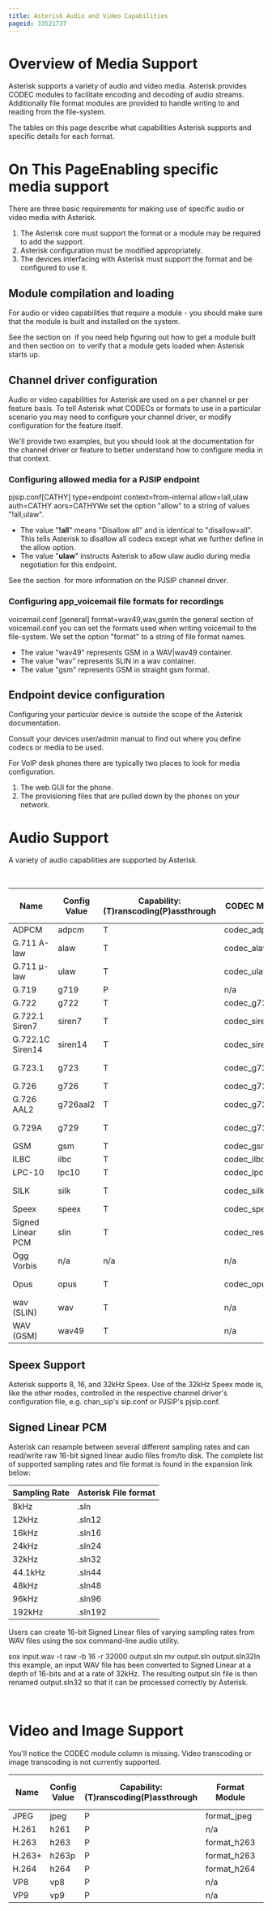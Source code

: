```yaml
---
title: Asterisk Audio and Video Capabilities
pageid: 33521737
---
```


Overview of Media Support
=========================

Asterisk supports a variety of audio and video media. Asterisk provides CODEC modules to facilitate encoding and decoding of audio streams. Additionally file format modules are provided to handle writing to and reading from the file-system.

The tables on this page describe what capabilities Asterisk supports and specific details for each format.

On This PageEnabling specific media support
===============================

There are three basic requirements for making use of specific audio or video media with Asterisk.

1. The Asterisk core must support the format or a module may be required to add the support.
2. Asterisk configuration must be modified appropriately.
3. The devices interfacing with Asterisk must support the format and be configured to use it.

Module compilation and loading
------------------------------

For audio or video capabilities that require a module - you should make sure that the module is built and installed on the system.

See the section on  if you need help figuring out how to get a module built and then section on  to verify that a module gets loaded when Asterisk starts up.

Channel driver configuration
----------------------------

Audio or video capabilities for Asterisk are used on a per channel or per feature basis. To tell Asterisk what CODECs or formats to use in a particular scenario you may need to configure your channel driver, or modify configuration for the feature itself.

We'll provide two examples, but you should look at the documentation for the channel driver or feature to better understand how to configure media in that context.

### Configuring allowed media for a PJSIP endpoint

pjsip.conf[CATHY]
type=endpoint
context=from-internal
allow=!all,ulaw
auth=CATHY
aors=CATHYWe set the option "allow" to a string of values "!all,ulaw".

* The value "**!all**" means "Disallow all" and is identical to "disallow=all". This tells Asterisk to disallow all codecs except what we further define in the allow option.
* The value "**ulaw**" instructs Asterisk to allow ulaw audio during media negotiation for this endpoint.

See the section  for more information on the PJSIP channel driver.

### Configuring app\_voicemail file formats for recordings

voicemail.conf [general]
format=wav49,wav,gsmIn the general section of voicemail.conf you can set the formats used when writing voicemail to the file-system. We set the option "format" to a string of file format names.

* The value "wav49" represents GSM in a WAV|wav49 container.
* The value "wav" represents SLIN in a wav container.
* The value "gsm" represents GSM in straight gsm format.

Endpoint device configuration
-----------------------------

Configuring your particular device is outside the scope of the Asterisk documentation.

Consult your devices user/admin manual to find out where you define codecs or media to be used.

For VoIP desk phones there are typically two places to look for media configuration.

1. The web GUI for the phone.
2. The provisioning files that are pulled down by the phones on your network.

Audio Support
=============

A variety of audio capabilities are supported by Asterisk.

 



| Name | Config Value | Capability:(T)ranscoding(P)assthrough | CODEC Module | Format Module | Distributed w/ Asterisk? | Commercial License Required? |
| --- | --- | --- | --- | --- | --- | --- |
| ADPCM | adpcm | T | codec\_adpcm | format\_vox | YES | NO |
| G.711 A-law | alaw | T | codec\_alaw | format\_pcm | YES | NO |
| G.711 µ-law | ulaw | T | codec\_ulaw | format\_pcm | YES | NO |
| G.719 | g719 | P | n/a | format\_g719 | YES | NO |
| G.722 | g722 | T | codec\_g722 | format\_pcm | YES | NO |
| G.722.1 Siren7 | siren7 | T | codec\_siren7 | format\_siren7 | Codec(NO) Format(YES) | NO |
| G.722.1C Siren14 | siren14 | T | codec\_siren14 | format\_siren14 | Codec(NO) Format(YES) | NO |
| G.723.1 | g723 | T | codec\_g723 | format\_g723 | Codec(NO) Format(YES) | YES(hardware required) |
| G.726 | g726 | T | codec\_g726 | format\_g726 | YES | NO |
| G.726 AAL2 | g726aal2 | T | codec\_g726 | format\_g726 | YES | NO |
| G.729A | g729 | T | codec\_g729a | format\_g729 | Codec(NO) Format(YES) | YES |
| GSM | gsm | T | codec\_gsm | format\_gsm | YES | NO |
| ILBC | ilbc | T | codec\_ilbc | format\_ilbc | YES | NO |
| LPC-10 | lpc10 | T | codec\_lpc10 | n/a | YES | NO |
| SILK | silk | T | codec\_silk | n/a | Codec(NO) Format(YES) | NO |
| Speex | speex | T | codec\_speex | n/a | YES | NO |
| Signed Linear PCM | slin | T | codec\_resample | format\_sln | YES | NO |
| Ogg Vorbis | n/a | n/a | n/a | format\_ogg\_vorbis | Codec(NO) Format(YES) | NO |
| Opus | opus | T | codec\_opus | n/a | Codec(NO) Format(YES) | NO |
| wav (SLIN) | wav | T | n/a | format\_wav | YES | NO |
| WAV (GSM) | wav49 | T | n/a | format\_wav\_gsm | YES | NO |

Speex Support
-------------

Asterisk supports 8, 16, and 32kHz Speex. Use of the 32kHz Speex mode is, like the other modes, controlled in the respective channel driver's configuration file, e.g. chan\_sip's sip.conf or PJSIP's pjsip.conf.

Signed Linear PCM
-----------------

Asterisk can resample between several different sampling rates and can read/write raw 16-bit signed linear audio files from/to disk. The complete list of supported sampling rates and file format is found in the expansion link below:



| Sampling Rate | Asterisk File format |
| --- | --- |
| 8kHz | .sln |
| 12kHz | .sln12 |
| 16kHz | .sln16 |
| 24kHz | .sln24 |
| 32kHz | .sln32 |
| 44.1kHz | .sln44 |
| 48kHz | .sln48 |
| 96kHz | .sln96 |
| 192kHz | .sln192 |

Users can create 16-bit Signed Linear files of varying sampling rates from WAV files using the sox command-line audio utility.

sox input.wav -t raw -b 16 -r 32000 output.sln
mv output.sln output.sln32In this example, an input WAV file has been converted to Signed Linear at a depth of 16-bits and at a rate of 32kHz. The resulting output.sln file is then renamed output.sln32 so that it can be processed correctly by Asterisk.

 

Video and Image Support
=======================

You'll notice the CODEC module column is missing. Video transcoding or image transcoding is not currently supported.



| Name | Config Value | Capability:(T)ranscoding(P)assthrough | Format Module | Distributed w/ Asterisk |
| --- | --- | --- | --- | --- |
| JPEG | jpeg | P | format\_jpeg | YES |
| H.261 | h261 | P | n/a | YES |
| H.263 | h263 | P | format\_h263 | YES |
| H.263+ | h263p | P | format\_h263 | YES |
| H.264 | h264 | P | format\_h264 | YES |
| VP8 | vp8 | P | n/a | YES |
| VP9 | vp9 | P | n/a | YES |

 

 

